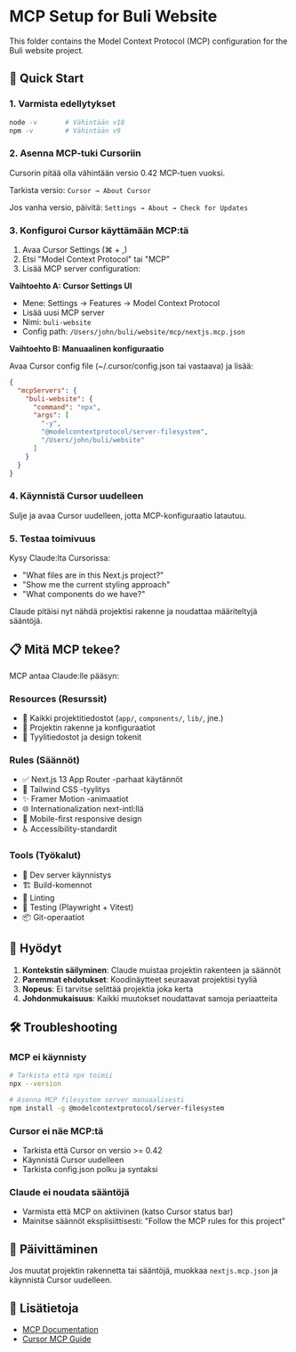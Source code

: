 # MCP Setup for Buli Website

This folder contains the Model Context Protocol (MCP) configuration for the Buli website project.

## 🚀 Quick Start

### 1. Varmista edellytykset

```bash
node -v       # Vähintään v18
npm -v        # Vähintään v9
```

### 2. Asenna MCP-tuki Cursoriin

Cursorin pitää olla vähintään versio 0.42 MCP-tuen vuoksi.

Tarkista versio: `Cursor → About Cursor`

Jos vanha versio, päivitä: `Settings → About → Check for Updates`

### 3. Konfiguroi Cursor käyttämään MCP:tä

1. Avaa Cursor Settings (⌘ + ,)
2. Etsi "Model Context Protocol" tai "MCP"
3. Lisää MCP server configuration:

**Vaihtoehto A: Cursor Settings UI**
- Mene: Settings → Features → Model Context Protocol
- Lisää uusi MCP server
- Nimi: `buli-website`
- Config path: `/Users/john/buli/website/mcp/nextjs.mcp.json`

**Vaihtoehto B: Manuaalinen konfiguraatio**

Avaa Cursor config file (~/.cursor/config.json tai vastaava) ja lisää:

```json
{
  "mcpServers": {
    "buli-website": {
      "command": "npx",
      "args": [
        "-y",
        "@modelcontextprotocol/server-filesystem",
        "/Users/john/buli/website"
      ]
    }
  }
}
```

### 4. Käynnistä Cursor uudelleen

Sulje ja avaa Cursor uudelleen, jotta MCP-konfiguraatio latautuu.

### 5. Testaa toimivuus

Kysy Claude:lta Cursorissa:
- "What files are in this Next.js project?"
- "Show me the current styling approach"
- "What components do we have?"

Claude pitäisi nyt nähdä projektisi rakenne ja noudattaa määriteltyjä sääntöjä.

## 📋 Mitä MCP tekee?

MCP antaa Claude:lle pääsyn:

### Resources (Resurssit)
- 📁 Kaikki projektitiedostot (`app/`, `components/`, `lib/`, jne.)
- 📐 Projektin rakenne ja konfiguraatiot
- 🎨 Tyylitiedostot ja design tokenit

### Rules (Säännöt)
- ✅ Next.js 13 App Router -parhaat käytännöt
- 🎨 Tailwind CSS -tyylitys
- ✨ Framer Motion -animaatiot
- 🌐 Internationalization next-intl:llä
- 📱 Mobile-first responsive design
- ♿ Accessibility-standardit

### Tools (Työkalut)
- 🔧 Dev server käynnistys
- 🏗️ Build-komennot
- 🧹 Linting
- 🧪 Testing (Playwright + Vitest)
- 📦 Git-operaatiot

## 🎯 Hyödyt

1. **Kontekstin säilyminen**: Claude muistaa projektin rakenteen ja säännöt
2. **Paremmat ehdotukset**: Koodinäytteet seuraavat projektisi tyyliä
3. **Nopeus**: Ei tarvitse selittää projektia joka kerta
4. **Johdonmukaisuus**: Kaikki muutokset noudattavat samoja periaatteita

## 🛠️ Troubleshooting

### MCP ei käynnisty
```bash
# Tarkista että npx toimii
npx --version

# Asenna MCP filesystem server manuaalisesti
npm install -g @modelcontextprotocol/server-filesystem
```

### Cursor ei näe MCP:tä
- Tarkista että Cursor on versio >= 0.42
- Käynnistä Cursor uudelleen
- Tarkista config.json polku ja syntaksi

### Claude ei noudata sääntöjä
- Varmista että MCP on aktiivinen (katso Cursor status bar)
- Mainitse säännöt eksplisiittisesti: "Follow the MCP rules for this project"

## 📝 Päivittäminen

Jos muutat projektin rakennetta tai sääntöjä, muokkaa `nextjs.mcp.json` ja käynnistä Cursor uudelleen.

## 🔗 Lisätietoja

- [MCP Documentation](https://modelcontextprotocol.io)
- [Cursor MCP Guide](https://docs.cursor.com/context/model-context-protocol)








